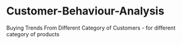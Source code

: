 # Customer-Behaviour-Analysis
Buying Trends From Different Category of Customers -  for different category of products

